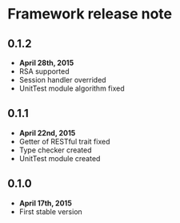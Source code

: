 # Framework release note

## 0.1.2
- **April 28th, 2015**
- RSA supported
- Session handler overrided
- UnitTest module algorithm fixed

## 0.1.1
- **April 22nd, 2015**
- Getter of RESTful trait fixed
- Type checker created
- UnitTest module created

## 0.1.0
- **April 17th, 2015**
- First stable version